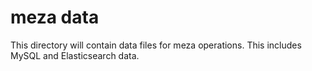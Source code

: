 # meza data

This directory will contain data files for meza operations. This includes MySQL and Elasticsearch data.
